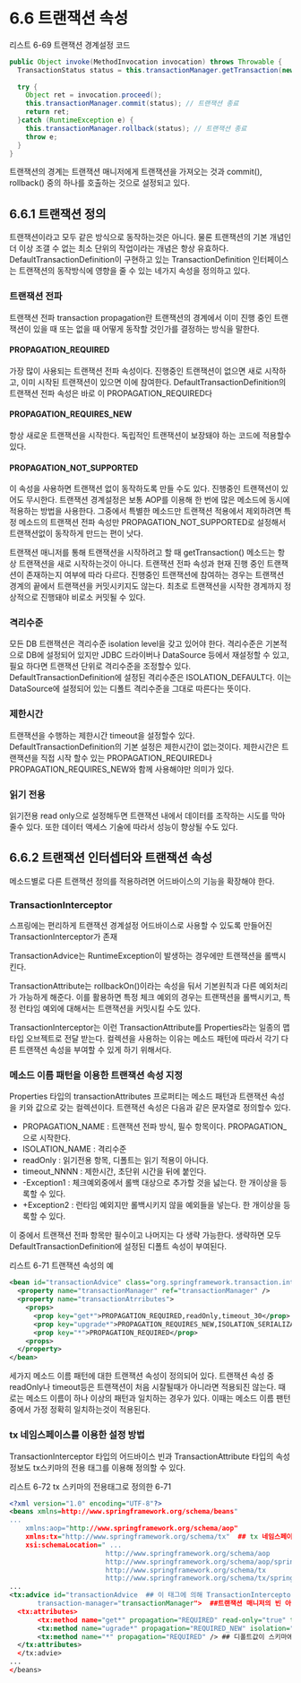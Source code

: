 # 6.6 트랜잭션 속성

리스트 6-69 트랜잭션 경계설정 코드
```java
public Object invoke(MethodInvocation invocation) throws Throwable {
  TransactionStatus status = this.transactionManager.getTransaction(new DefaultTranscationDefinition()); //트랜잭션 시작?
  
  try {
    Object ret = invocation.proceed();
    this.transactionManager.commit(status); // 트랜잭션 종료
    return ret;
  }catch (RuntimeException e) {
    this.transactionManager.rollback(status); // 트랜잭션 종료
    throw e;
  }
}
```
 트랜잭션의 경계는 트랜잭션 매니저에게 트랜잭션을 가져오는 것과 commit(), rollback() 중의 하나를 호출하는 것으로 설정되고 있다.
 
## 6.6.1 트랜잭션 정의
트랜잭션이라고 모두 같은 방식으로 동작하는것은 아니다. 물론 트랜잭션의 기본 개념인 더 이상 조갤 수 없는 최소 단위의 작업이라는 개념은 항상 유효하다.
DefaultTransactionDefinition이 구현하고 있는 TransactionDefinition 인터페이스는 트랜잭션의 동작방식에 영향을 줄 수 있는 네가지 속성을 정의하고 있다.

### 트랜잭션 전파
트랜잭션 전파 transaction propagation란 트랜잭션의 경계에서 이미 진행 중인 트랜잭션이 있을 때 또는 없을 때 어떻게 동작할 것인가를
결정하는 방식을 말한다. 

#### PROPAGATION_REQUIRED
 가장 많이 사용되는 트랜잭션 전파 속성이다. 진행중인 트랜잭션이 없으면 새로 시작하고, 이미 시작된 트랜잭션이 있으면 이에 참여한다.
DefaultTransactionDefinition의 트랜잭션 전파 속성은 바로 이 PROPAGATION_REQUIRED다

#### PROPAGATION_REQUIRES_NEW
항상 새로운 트랜잭션을 시작한다. 독립적인 트랜잭션이 보장돼야 하는 코드에 적용할수 있다.

#### PROPAGATION_NOT_SUPPORTED
이 속성을 사용하면 트랜잭션 없이 동작하도록 만들 수도 있다. 진행중인 트랜잭션이 있어도 무시한다.
트랜잭션 경계설정은 보통 AOP를 이용해 한 번에 많은 메소드에 동시에 적용하는 방법을 사용한다. 
그중에서 특별한 메소드만 트랜잭션 적용에서 제외하려면 특정 메소드의 트랜잭션 전파 속성만 PROPAGATION_NOT_SUPPORTED로 설정해서 
트랜잭션없이 동작하게 만드는 편이 낫다.

트랜잭션 매니저를 통해 트랜잭션을 시작하려고 할 때 getTransaction() 메소드는 항상 트랜잭션을 새로 시작하는것이 아니다.
트랜잭션 전파 속성과 현재 진행 중인 트랜잭션이 존재하는지 여부에 따라 다르다.
진행중인 트랜잭션에 참여하는 경우는 트랜잭션 경계의 끝에서 트랜잭션을 커밋시키지도 않는다. 최초로 트랜잭션을 시작한 경계까지
정상적으로 진행돼야 비로소 커밋될 수 있다.

### 격리수준
모든 DB 트랜잭션은 격리수준 isolation level을 갖고 있어야 한다.
격리수준은 기본적으로 DB에 설정되어 있지만 JDBC 드라이버나 DataSource 등에서 재설정할 수 있고, 필요 하다면
트랜잭션 단위로 격리수준을 조정할수 있다. DefaultTransactionDefinition에 설정된 격리수준은 ISOLATION_DEFAULT다.
이는 DataSource에 설정되어 있는 디폴트 격리수준을 그대로 따른다는 뜻이다.

### 제한시간
트랜잭션을 수행하는 제한시간 timeout을 설정할수 있다.
DefaultTransactionDefinition의 기본 설정은 제한시간이 없는것이다.
제한시간은 트랜잭션을 직접 시작 할수 있는 PROPAGATION_REQUIRED나 PROPAGATION_REQUIRES_NEW와 함께 사용해야만 의미가 있다.

### 읽기 전용
읽기전용 read only으로 설정해두면 트랜잭션 내에서 데이터를 조작하는 시도를 막아줄수 있다. 또한 데이터 액세스 기술에 따라서 성능이 향상될 수도 있다.


## 6.6.2 트랜잭션 인터셉터와 트랜잭션 속성
메소드별로 다른 트랜잭션 정의를 적용하려면 어드바이스의 기능을 확장해야 한다.


### TransactionInterceptor
스프링에는 편리하게 트랜잭션 경계설정 어드바이스로 사용할 수 있도록 만들어진 TransactionInterceptor가 존재 

TransactionAdvice는 RuntimeException이 발생하는 경우에만 트랜잭션을 롤백시킨다.

TransactionAttribute는 rollbackOn()이라는 속성을 둬서 기본원칙과 다른 예외처리가 가능하게 해준다. 이를 활용하면 특정 체크 예외의 경우는
트랜잭션을 롤백시키고, 특정 런타임 예외에 대해서는 트랜잭션을 커밋시킬 수도 있다.

TransactionInterceptor는 이런 TransactionAttribute를 Properties라는 일종의 맵타입 오브젝트로 전달 받는다. 
컬렉션을 사용하는 이유는 메소드 패턴에 따라서 각기 다른 트랜잭션 속성을 부여할 수 있게 하기 위해서다.

### 메소드 이름 패턴을 이용한 트랜잭션 속성 지정
Properties 타입의 transactionAttributes 프로퍼티는 메소드 패턴과 트랜잭션 속성을 키와 값으로 갖는 컬렉션이다.
트랜잭션 속성은 다음과 같은 문자열로 정의할수 있다.

* PROPAGATION_NAME : 트랜잭션 전파 방식, 필수 항목이다. PROPAGATION_으로 시작한다.
* ISOLATION_NAME : 격리수준
* readOnly : 읽기전용 항목, 디폴트는 읽기 적용이 아니다.
* timeout_NNNN : 제한시간, 초단위 시간을 뒤에 붙인다.
* -Exception1 : 체크예외중에서 롤백 대상으로 추가할 것을 넗는다. 한 개이상을 등록할 수 있다.
* +Exception2 : 런타임 예외지만 롤백시키지 않을 예외들을 넣는다. 한 개이상을 등록할 수 있다.

이 중에서 트랜잭션 전파 항목만 필수이고 나머지는 다 생략 가능한다.
생략하면 모두 DefaultTransactionDefinition에 설정된 디폴트 속성이 부여된다.

리스트 6-71 트랜잭션 속성의 예
```xml
<bean id="transactionAdvice" class="org.springframework.transaction.interceptor.TransactionInterceptor" >
  <property name="transactionManager" ref="transactionManager" />
  <property name="transactionAtrributes">
    <props>
      <prop key="get*">PROPAGATION_REQUIRED,readOnly,timeout_30</prop>
      <prop key="upgrade*">PROPAGATION_REQUIRES_NEW,ISOLATION_SERIALIZABLE</prop>
      <prop key="*">PROPAGATION_REQUIRED</prop>
    <props>
  </property>
</bean>      
```
세가지 메소드 이름 패턴에 대한 트랜잭션 속성이 정의되어 있다.
트랜잭션 속성 중 readOnly나 timeout등은 트랜잭션이 처음 시잘될때가 아니라면 적용되진 않는다.
때로는 메소드 이름이 하나 이상의 패턴과 일치하는 경우가 있다. 이때는 메소드 이름 팬턴중에서 가정 정확히 일치하는것이 적용된다.


### tx 네임스페이스를 이용한 설정 방법
TransactionInterceptor 타입의 어드바이스 빈과 TransactionAttribute 타입의 속성 정보도 tx스키마의 전용 태그를 이용해 정의할 수 있다.

리스트 6-72 tx 스키마의 전용태그로 정의한 6-71
```xml
<?xml version="1.0" encoding="UTF-8"?>
<beans xmlns=http://www.springframework.org/schema/beans" 
...
    xmlns:aop="http://www.springframework.org/schema/aop"   
    xmlns:tx="http://www.springframework.org/schema/tx"  ## tx 네임스페이스 선언                                                   
    xsi:schemaLocation=" ...
                        http://www.springframework.org/schema/aop
                        http://www.springframework.org/schema/aop/spring-aop-3.0.xsd
                        http://www.springframework.org/schema/tx            ## tx 스키마 위치지정
                        http://www.springframework.org/schema/tx/spring-tx-2.5.xsd">
...                                                                                   
<tx:advice id="transactionAdvice  ## 이 태그에 의해 TransactionInterceptor 빈이 등록된다.
       transaction-manager="transactionManager">  ##트랜잭션 매니저의 빈 아이디가 transactionManager라면 생략가능
  <tx:attributes>
       <tx:method name="get*" propagation="REQUIRED" read-only="true" timeout="30" /> ## Enumeration 으로 스키마에 값이 정의되어 있으므로 오타가 있으면 xml유효성 검사만으로 확인가능한다.
       <tx:method name="ugrade*" propagation="REQUIRED_NEW" isolation="SERIALIZABLE" />
       <tx:method name="*" propagation="REQUIRED" /> ## 디폴트값이 스키마에 정의되어 있으므로 REQUIRED라면 아예 생략도 가능하다. 
  </tx:attributes>
  </tx:advie>  
...
</beans>
```

